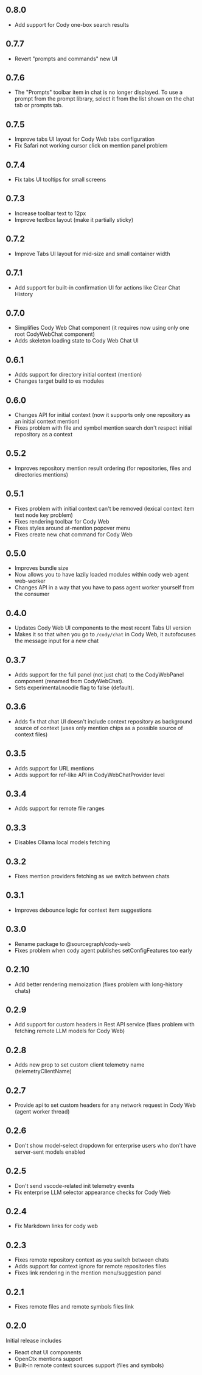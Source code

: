 ## 0.8.0
- Add support for Cody one-box search results

## 0.7.7 
- Revert "prompts and commands" new UI 

## 0.7.6
- The "Prompts" toolbar item in chat is no longer displayed. To use a prompt from the prompt library, select it from the list shown on the chat tab or prompts tab.

## 0.7.5 
- Improve tabs UI layout for Cody Web tabs configuration 
- Fix Safari not working cursor click on mention panel problem  

## 0.7.4 
- Fix tabs UI tooltips for small screens 

## 0.7.3 
- Increase toolbar text to 12px 
- Improve textbox layout (make it partially sticky)

## 0.7.2 
- Improve Tabs UI layout for mid-size and small container width

## 0.7.1
- Add support for built-in confirmation UI for actions like Clear Chat History

## 0.7.0
- Simplifies Cody Web Chat component (it requires now using only one root CodyWebChat component)
- Adds skeleton loading state to Cody Web Chat UI 

## 0.6.1
- Adds support for directory initial context (mention) 
- Changes target build to es modules 

## 0.6.0
- Changes API for initial context (now it supports only one repository as an initial context mention)
- Fixes problem with file and symbol mention search don't respect initial repository as a context

## 0.5.2 
- Improves repository mention result ordering (for repositories, files and directories mentions)

## 0.5.1
- Fixes problem with initial context can't be removed (lexical context item text node key problem)
- Fixes rendering toolbar for Cody Web
- Fixes styles around at-mention popover menu
- Fixes create new chat command for Cody Web

## 0.5.0 
- Improves bundle size 
- Now allows you to have lazily loaded modules within cody web agent web-worker
- Changes API in a way that you have to pass agent worker yourself from the consumer

## 0.4.0 
- Updates Cody Web UI components to the most recent Tabs UI version
- Makes it so that when you go to `/cody/chat` in Cody Web, it
  autofocuses the message input for a new chat

## 0.3.7
- Adds support for the full panel (not just chat) to the CodyWebPanel component (renamed from CodyWebChat).
- Sets experimental.noodle flag to false (default).

## 0.3.6
- Adds fix that chat UI doesn't include context repository as background 
source of context (uses only mention chips as a possible source of context files)

## 0.3.5
- Adds support for URL mentions
- Adds support for ref-like API in CodyWebChatProvider level

## 0.3.4 
- Adds support for remote file ranges  

## 0.3.3
- Disables Ollama local models fetching 

## 0.3.2
- Fixes mention providers fetching as we switch between chats 

## 0.3.1
- Improves debounce logic for context item suggestions 

## 0.3.0
- Rename package to @sourcegraph/cody-web 
- Fixes problem when cody agent publishes setConfigFeatures too early 

## 0.2.10
- Add better rendering memoization (fixes problem with long-history chats) 

## 0.2.9 
- Add support for custom headers in Rest API service
(fixes problem with fetching remote LLM models for Cody Web) 

## 0.2.8
- Adds new prop to set custom client telemetry name (telemetryClientName)

## 0.2.7
- Provide api to set custom headers for any network request in Cody Web (agent worker thread)

## 0.2.6
- Don't show model-select dropdown for enterprise users who don't have server-sent models enabled

## 0.2.5
- Don't send vscode-related init telemetry events 
- Fix enterprise LLM selector appearance checks for Cody Web 

## 0.2.4
- Fix Markdown links for cody web 

## 0.2.3
- Fixes remote repository context as you switch between chats
- Adds support for context ignore for remote repositories files
- Fixes link rendering in the mention menu/suggestion panel

## 0.2.1
- Fixes remote files and remote symbols files link

## 0.2.0

Initial release includes

- React chat UI components 
- OpenCtx mentions support
- Built-in remote context sources support (files and symbols)

